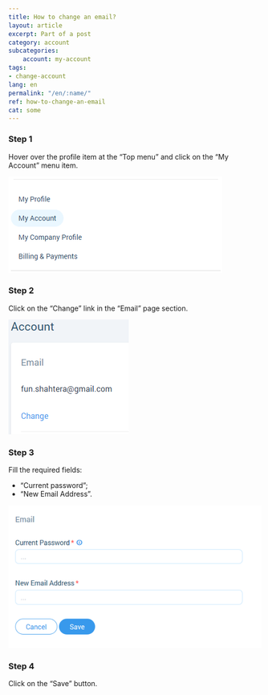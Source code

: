 ```yaml
---
title: How to change an email?
layout: article
excerpt: Part of a post
category: account
subcategories:
    account: my-account
tags:
- change-account
lang: en
permalink: "/en/:name/"
ref: how-to-change-an-email
cat: some
---
```


### **Step 1**

Hover over the profile item at the “Top menu” and click on the “My Account” menu item.

![How_to_change_an_email1](/assets/images/how_to_change_an_email1.png)

### **Step 2**

Click on the “Change” link in the “Email” page section.

![How_to_change_an_email3](/assets/images/how_to_change_an_email3.png)

### **Step 3**

Fill the required fields:
- “Current password”;
- “New Email Address”.

![How_to_change_an_email2](/assets/images/how_to_change_an_email2.png)

### **Step 4**

Click on the “Save” button.
